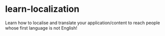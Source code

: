 # learn-localization
Learn how to localise and translate your application/content to reach people whose first language is not English! 
